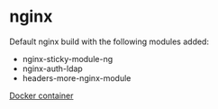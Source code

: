 # nginx

Default nginx build with the following modules added:

* nginx-sticky-module-ng
* nginx-auth-ldap
* headers-more-nginx-module

[Docker container](https://hub.docker.com/r/javapenguin/nginx/)

